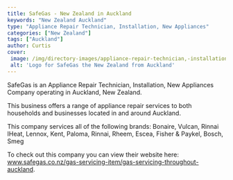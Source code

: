 ```yaml
---
title: SafeGas - New Zealand in Auckland
keywords: "New Zealand Auckland"
type: "Appliance Repair Technician, Installation, New Appliances"
categories: ["New Zealand"]
tags: ["Auckland"]
author: Curtis
cover: 
 image: /img/directory-images/appliance-repair-technician,-installation,-new-appliances/safegas.webp
 alt: 'Logo for SafeGas the New Zealand from Auckland'
---
```


SafeGas is an Appliance Repair Technician, Installation, New Appliances Company operating in Auckland, New Zealand.

This business offers a range of appliance repair services to both households and businesses located in and around Auckland.

This company services all of the following brands: Bonaire, Vulcan, Rinnai IHeat, Lennox, Kent, Paloma, Rinnai, Rheem, Escea, Fisher & Paykel, Bosch, Smeg

To check out this company you can view their website here: www.safegas.co.nz/gas-servicing-item/gas-servicing-throughout-auckland.
